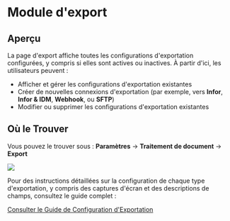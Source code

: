 # Module d'export

## Aperçu

La page d'export affiche toutes les configurations d'exportation configurées, y compris si elles sont actives ou inactives. À partir d'ici, les utilisateurs peuvent :

* Afficher et gérer les configurations d'exportation existantes
* Créer de nouvelles connexions d'exportation (par exemple, vers **Infor**, **Infor & IDM**, **Webhook**, ou **SFTP**)
* Modifier ou supprimer les configurations d'exportation existantes

## Où le Trouver

Vous pouvez le trouver sous : **Paramètres** → **Traitement de document** → **Export**

![](https://docs.docbits.com/~gitbook/image?url=https%3A%2F%2F578966019-files.gitbook.io%2F%7E%2Ffiles%2Fv0%2Fb%2Fgitbook-x-prod.appspot.com%2Fo%2Fspaces%252FT2n2w4uDCJvv7CJ5zrdk%252Fuploads%252Fn6ldlcI2sVUEgDdWb9U4%252Fimage.png%3Falt%3Dmedia%26token%3D8368818d-c899-4bee-ad21-a631d6be5c20\&width=768\&dpr=4\&quality=100\&sign=fbfcbd0c\&sv=2)

Pour des instructions détaillées sur la configuration de chaque type d'exportation, y compris des captures d'écran et des descriptions de champs, consultez le guide complet :

[Consulter le Guide de Configuration d'Exportation](../../administration-and-setup/settings/document-processing/export.md)

